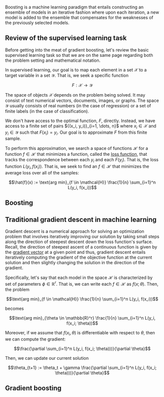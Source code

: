 

Boosting is a machine learning paradigm that entails constructing an ensemble of models in an iterative fashion where upon each iteration, a new model is added to the ensemble that compensates for the weaknesses of the previously selected models. 

Review of the supervised learning task
--------------------------------------

Before getting into the meat of gradient boosting, let's review the basic supervised learning task so that we are on the same page regarding both the problem setting and mathematical notation. 

In supervised learning, our goal is to map each element in a set $\mathcal{X}$ to a target variable in a set $\mathcal{Y}$. That is, we seek a specific function 

$$F: \mathcal{X} \rightarrow \mathcal{Y}$$

The space of objects $\mathcal{X}$ depends on the problem being solved. It may consist of text numerical vectors, documents, images, or graphs. The space $\mathcal{Y}$ usually consists of real numbers (in the case of regression) or a set of finite labels (in the case of classification). 

We don't have access to the optimal function, $F$, directly. Instead, we have access to a finite set of pairs $\{(x_i, y_i)}_{i=1, \dots, n}$ where $x_i \in \mathcal{X}$ and $y_i \in \mathcal{Y}$ such that $F(x_i) = y_i$.  Our goal is to approximate $F$ from this finite sample. 

To perform this approximation, we search a space of functions $\mathcal{H}$ for a function $f \in \mathcal{H}$ that minimizes a function, called the [loss function](https://en.wikipedia.org/wiki/Loss_function), that tracks the correspondence between each $y_i$ and each $F(y_i)$. That is, the loss function $L(y_i, f(x_i))$. That is, we seek to find an $f \in \mathcal{H}$ that minimizes the average loss over all of the samples:

$$\hat{f}(x) := \text{arg min}_{f \in \mathcal{H}} \frac{1}{n} \sum_{i=1}^n L(y_i, f(x_i))$$

Boosting
--------

Traditional gradient descent in machine learning
------------------------------------------------

Gradient descent is a numerical approach for solving an optimization problem that involves iteratively improving our solution by taking small steps along the direction of steepest descent down the loss function's surface. Recall, the direction of steepest ascent of a continuous function is given by the [gradient vector]() at a given point and thus, gradient descent entails iteratively computing the gradient of the objective function at the current solution and then slightly changing the solution in the direction of the gradient. 

Specifically, let's say that each model in the space $\mathcal{H}$ is characterized by set of parameters $\phi \in \mathbb{R}^r$. That is, we can write each $f \in \mathcal{H}$ as $f(x; \theta)$. Then, the problem

$$\text{arg min}_{f \in \mathcal{H}} \frac{1}{n} \sum_{i=1}^n L(y_i, f(x_i))$$

becomes

$$\text{arg min}_{\theta \in \mathbb{R}^r} \frac{1}{n} \sum_{i=1}^n L(y_i, f(x_i; \theta))$$

Moreover, if we assume that $f(x_i, \theta)$ is differentiable with respect to $\theta$, then we can compute the gradient:

$$\frac{\partial \sum_{i=1}^n L(y_i, f(x_i; \theta)))}{\partial \theta}$$

Then, we can update our current solution 

$$\theta_{t+1} := \theta_t + \gamma \frac{\partial \sum_{i=1}^n L(y_i, f(x_i; \theta)))}{\partial \theta}$$


Gradient boosting
-----------------
